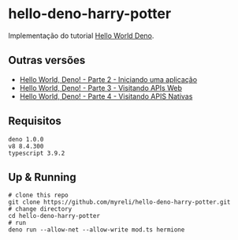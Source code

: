 # hello-deno-harry-potter

Implementação do tutorial [Hello World Deno](https://myreli.dev/blog/2020/05/16/Hello-World-Deno.html).

## Outras versões

- [Hello World, Deno! - Parte 2 - Iniciando uma aplicação](https://github.com/myreli/hello-deno-harry-potter/tree/hello-deno)
- [Hello World, Deno! - Parte 3 - Visitando APIs Web](https://github.com/myreli/hello-deno-harry-potter/tree/hello-web-apis)
- [Hello World, Deno! - Parte 4 - Visitando APIS Nativas](https://github.com/myreli/hello-deno-harry-potter/tree/hello-native-apis)

## Requisitos

```shell
deno 1.0.0
v8 8.4.300
typescript 3.9.2
```

## Up & Running

```shell
# clone this repo
git clone https://github.com/myreli/hello-deno-harry-potter.git
# change directory
cd hello-deno-harry-potter
# run
deno run --allow-net --allow-write mod.ts hermione
```
